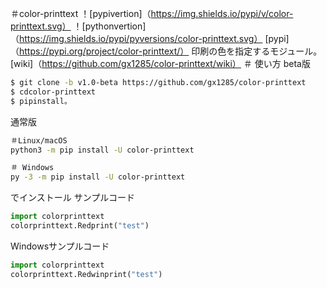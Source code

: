 ＃color-printtext
！[pypivertion]（https://img.shields.io/pypi/v/color-printtext.svg）
！[pythonvertion]（https://img.shields.io/pypi/pyversions/color-printtext.svg）
[pypi]（https://pypi.org/project/color-printtext/）
印刷の色を指定するモジュール。
[wiki]（https://github.com/gx1285/color-printtext/wiki）
＃ 使い方
beta版
```sh
$ git clone -b v1.0-beta https://github.com/gx1285/color-printtext
$ cdcolor-printtext
$ pipinstall。
```
通常版
```sh
＃Linux/macOS
python3 -m pip install -U color-printtext

＃ Windows
py -3 -m pip install -U color-printtext
```
でインストール
サンプルコード
```py
import colorprinttext
colorprinttext.Redprint("test")
```
Windowsサンプルコード
```py
import colorprinttext
colorprinttext.Redwinprint("test")
```
